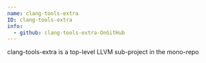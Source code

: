 ```yaml
---
name: clang-tools-extra
ID: clang-tools-extra
info:
  - github: clang-tools-extra-OnGitHub
---
```


clang-tools-extra is a top-level LLVM sub-project in the mono-repo
